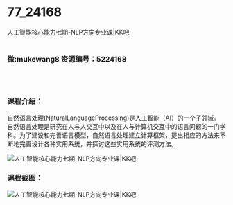 # 77_24168
人工智能核心能力七期-NLP方向专业课|KK吧
<br/></br>
<h3>微:mukewang8 资源编号：5224168</h3>
<br/></br>
<h3>课程介绍：</h3>
<p>自然语言处理(NaturalLanguageProcessing)是人工智能（AI）的一个子领域。自然语言处理是研究在人与人交互中以及在人与计算机交互中的语言问题的一门学科。为了建设和完善语言模型，自然语言处理建立计算框架，提出相应的方法来不断地完善设计各种实用系统，并探讨这些实用系统的评测方法。</p>
<p><img src="https://www.ko996.com/wp-content/uploads/img/2022/05/1-52-300x169.png" alt="人工智能核心能力七期-NLP方向专业课|KK吧"></p>
<div class="info-desc">
<h3>课程截图：</h3>
<p><img src="https://www.ko996.com/wp-content/uploads/img/2022/05/2-43.png" alt="人工智能核心能力七期-NLP方向专业课|KK吧"></p>


			
</div>
